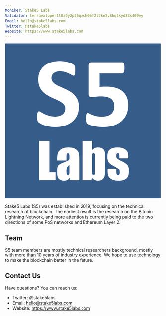 ```yaml
---
Moniker: Stake5 Labs
Validator: terravaloper1t0z9y2p26qzsh06f2l2kn2v8hqtkyd33s409ey
Email: hello@stake5labs.com
Twitter: @stake5labs
Website: https://www.stake5labs.com
---
```


![stake5lbas](stake5labs.png)

Stake5 Labs (S5) was established in 2019, focusing on the technical research of blockchain. The earliest result is the research on the Bitcoin Lightning Network, and more attention is currently being paid to the two directions of some PoS networks and Ethereum Layer 2.



## Team
S5 team members are mostly technical researchers background, mostly with more than 10 years of industry experience. We hope to use technology to make the blockchain better in the future.

## Contact Us

Have questions? You can reach us:


- Twitter: @stake5labs
- Email: hello@stake5labs.com
- Website: https://www.stake5labs.com
